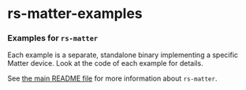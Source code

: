 # rs-matter-examples

### Examples for `rs-matter`

Each example is a separate, standalone binary implementing a specific Matter device.
Look at the code of each example for details.

See [the main README file](../README.md) for more information about `rs-matter`.
